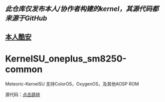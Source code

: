 *此仓库仅发布本人/协作者构建的kernel，其源代码都来源于GitHub*
---
[本人酷安](http://www.coolapk.com/u/9960587"关注一下")
---
# KernelSU_oneplus_sm8250-common
Meteoric-KernelSU 支持ColorOS，OxygenOS，及其他AOSP ROM

源代码：[点击跳转](https://github.com/HELLBOY017/kernel_oneplus_sm8250
"别看了，想要就点")
